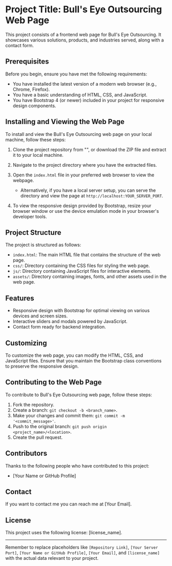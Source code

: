 
# Project Title: Bull's Eye Outsourcing Web Page

This project consists of a frontend web page for Bull's Eye Outsourcing. It showcases various solutions, products, and industries served, along with a contact form.

## Prerequisites

Before you begin, ensure you have met the following requirements:
* You have installed the latest version of a modern web browser (e.g., Chrome, Firefox).
* You have a basic understanding of HTML, CSS, and JavaScript.
* You have Bootstrap 4 (or newer) included in your project for responsive design components.

## Installing and Viewing the Web Page

To install and view the Bull's Eye Outsourcing web page on your local machine, follow these steps:

1. Clone the project repository from "", or download the ZIP file and extract it to your local machine.

2. Navigate to the project directory where you have the extracted files.

3. Open the `index.html` file in your preferred web browser to view the webpage.

   - Alternatively, if you have a local server setup, you can serve the directory and view the page at `http://localhost:YOUR_SERVER_PORT`.

4. To view the responsive design provided by Bootstrap, resize your browser window or use the device emulation mode in your browser's developer tools.

## Project Structure

The project is structured as follows:
* `index.html`: The main HTML file that contains the structure of the web page.
* `css/`: Directory containing the CSS files for styling the web page.
* `js/`: Directory containing JavaScript files for interactive elements.
* `assets/`: Directory containing images, fonts, and other assets used in the web page.

## Features

* Responsive design with Bootstrap for optimal viewing on various devices and screen sizes.
* Interactive sliders and modals powered by JavaScript.
* Contact form ready for backend integration.

## Customizing

To customize the web page, you can modify the HTML, CSS, and JavaScript files. Ensure that you maintain the Bootstrap class conventions to preserve the responsive design.

## Contributing to the Web Page

To contribute to Bull's Eye Outsourcing web page, follow these steps:
1. Fork the repository.
2. Create a branch: `git checkout -b <branch_name>`.
3. Make your changes and commit them: `git commit -m '<commit_message>'`.
4. Push to the original branch: `git push origin <project_name>/<location>`.
5. Create the pull request.

## Contributors

Thanks to the following people who have contributed to this project:

* [Your Name or GitHub Profile]

## Contact

If you want to contact me you can reach me at [Your Email].

## License

This project uses the following license: [license_name].

---

Remember to replace placeholders like `[Repository Link]`, `[Your Server Port]`, `[Your Name or GitHub Profile]`, `[Your Email]`, and `[license_name]` with the actual data relevant to your project.
